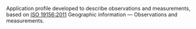 Application profile developed to describe observations and measurements, based on [ISO 19156:2011](https://www.iso.org/standard/32574.html) Geographic information — Observations and measurements.
